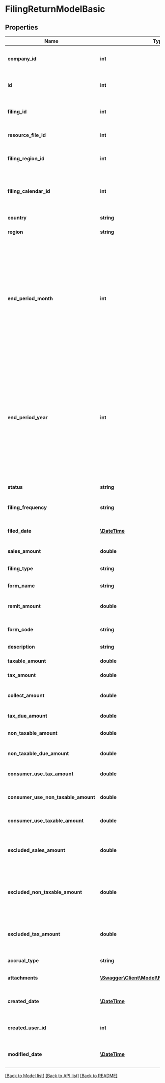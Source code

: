 # FilingReturnModelBasic

## Properties
Name | Type | Description | Notes
------------ | ------------- | ------------- | -------------
**company_id** | **int** | The unique ID number of the company filing return. | [optional] 
**id** | **int** | The unique ID number of this filing return. | [optional] 
**filing_id** | **int** | The filing id that this return belongs too | [optional] 
**resource_file_id** | **int** | The resourceFileId of the return | [optional] 
**filing_region_id** | **int** | The region id that this return belongs too | [optional] 
**filing_calendar_id** | **int** | The unique ID number of the filing calendar associated with this return. | [optional] 
**country** | **string** | The country of the form. | [optional] 
**region** | **string** | The region of the form. | [optional] 
**end_period_month** | **int** | The month of the filing period for this tax filing.  The filing period represents the year and month of the last day of taxes being reported on this filing.  For example, an annual tax filing for Jan-Dec 2015 would have a filing period of Dec 2015. | [optional] 
**end_period_year** | **int** | The year of the filing period for this tax filing.  The filing period represents the year and month of the last day of taxes being reported on this filing.  For example, an annual tax filing for Jan-Dec 2015 would have a filing period of Dec 2015. | [optional] 
**status** | **string** | The current status of the filing return. | [optional] 
**filing_frequency** | **string** | The filing frequency of the return. | [optional] 
**filed_date** | [**\DateTime**](\DateTime.md) | The date the return was filed by Avalara. | [optional] 
**sales_amount** | **double** | The sales amount. | [optional] 
**filing_type** | **string** | The filing type of the return. | [optional] 
**form_name** | **string** | The name of the form. | [optional] 
**remit_amount** | **double** | The remittance amount of the return. | [optional] 
**form_code** | **string** | The unique code of the form. | [optional] 
**description** | **string** | A description for the return. | [optional] 
**taxable_amount** | **double** | The taxable amount. | [optional] 
**tax_amount** | **double** | The tax amount. | [optional] 
**collect_amount** | **double** | The amount collected by avalara for this return | [optional] 
**tax_due_amount** | **double** | The tax due amount. | [optional] 
**non_taxable_amount** | **double** | The non-taxable amount. | [optional] 
**non_taxable_due_amount** | **double** | The non-taxable due amount. | [optional] 
**consumer_use_tax_amount** | **double** | Consumer use tax liability. | [optional] 
**consumer_use_non_taxable_amount** | **double** | Consumer use non-taxable amount. | [optional] 
**consumer_use_taxable_amount** | **double** | Consumer use taxable amount. | [optional] 
**excluded_sales_amount** | **double** | The amount of sales excluded from the liability calculation | [optional] 
**excluded_non_taxable_amount** | **double** | The amount of non-taxable sales excluded from the liability calculation | [optional] 
**excluded_tax_amount** | **double** | The amount of tax excluded from the liability calculation | [optional] 
**accrual_type** | **string** | Accrual type of the return | [optional] 
**attachments** | [**\Swagger\Client\Model\FilingAttachmentModel[]**](FilingAttachmentModel.md) | The attachments for this return. | [optional] 
**created_date** | [**\DateTime**](\DateTime.md) | The date when this record was created. | [optional] 
**created_user_id** | **int** | The User ID of the user who created this record. | [optional] 
**modified_date** | [**\DateTime**](\DateTime.md) | The date/time when this record was last modified. | [optional] 

[[Back to Model list]](../README.md#documentation-for-models) [[Back to API list]](../README.md#documentation-for-api-endpoints) [[Back to README]](../README.md)



